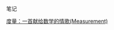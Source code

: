 笔记

[度量：一首献给数学的情歌(Measurement)](https://ef0e02c0.wiz06.com/wapp/pages/view/share/s/3L3wb03O0x7F2QGjmr2CLrbW2ojCAT0c-kBM27auur1wn2Bu)
